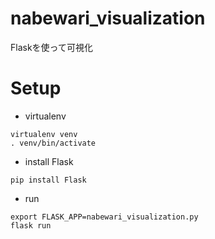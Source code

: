 # nabewari_visualization
Flaskを使って可視化

# Setup
- virtualenv
```
virtualenv venv
. venv/bin/activate
```

- install Flask
```
pip install Flask
```

- run
```
export FLASK_APP=nabewari_visualization.py
flask run
```
